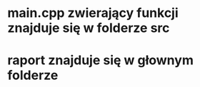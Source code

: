 <h1>main.cpp zwierający funkcji znajduje się w folderze src</h1>
<h1>raport znajduje się w głownym folderze</h1>
